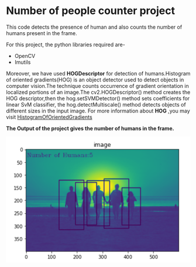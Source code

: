 # Number of people counter project

This code detects the presence of human and also counts the number of humans present in the frame.

For this project, the python libraries required are-
* OpenCV
* Imutils

Moreover, we have used **HOGDescriptor** for detection of humans.Histogram of oriented gradients(HOG) is an object detector used to detect objects in computer vision.The technique counts occurrence of gradient orientation in localized portions of an image.The cv2.HOGDescriptor() method creates the HOG descriptor,then the hog.setSVMDetector() method sets coefficients for linear SvM classifier, the hog.detectMultiscale() method detects objects of different sizes in the input image.
For more information about **HOG** ,you may visit [HistogramOfOrientedGradients](https://learnopencv.com/histogram-of-oriented-gradients/)

**The Output of the project gives the number of humans in the frame.**

![](output.png)





